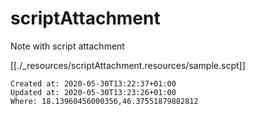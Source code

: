 # scriptAttachment

Note with script attachment

[[./_resources/scriptAttachment.resources/sample.scpt]]

    Created at: 2020-05-30T13:22:37+01:00
    Updated at: 2020-05-30T13:23:26+01:00
    Where: 18.13960456000356,46.37551879882812

